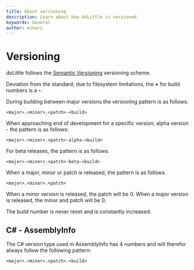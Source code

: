```yaml
---
title: About versioning
description: Learn about how doLittle is versioned
keywords: General
author: einari
---
```

# Versioning

doLittle follows the [Semantic Versioning](https://semver.org) versioning scheme.

Deviation from the standard; due to filesystem limitations, the **+** for build numbers is a **-**.

During building between major versions the versioning pattern is as follows:

`<major>.<minor>.<patch>-<build>`

When approaching end of development for a specific version; alpha version - the pattern is as follows:

`<major>.<minor>.<patch>-alpha-<build>`

For beta releases, the pattern is as follows.

`<major>.<minor>.<patch>-beta-<build>`

When a major, minor or patch is released, the pattern is as follows.

`<major>.<minor>.<patch>`

When a minor version is released, the patch will be 0.
When a major version is released, the minor and patch will be 0.

The build number is never reset and is constantly increased.

## C# - AssemblyInfo

The C# version type used in AssemblyInfo has 4 numbers and will therefor always
follow the following pattern:

`<major>.<minor>.<patch>.<build>`

